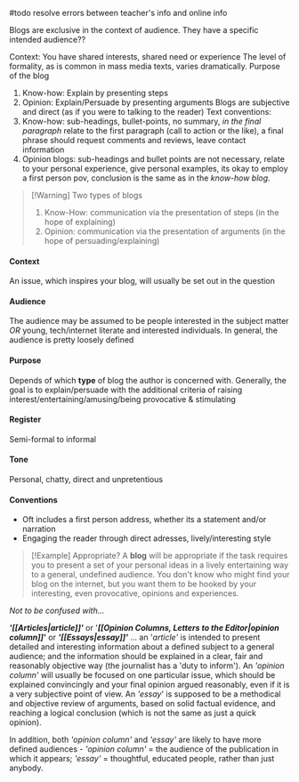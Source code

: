#todo resolve errors between teacher's info and online info

Blogs are exclusive in the context of audience. They have a specific intended audience??

Context: You have shared interests, shared need or experience
The level of formality, as is common in mass media texts, varies dramatically.
Purpose of the blog
1. Know-how: Explain by presenting steps
2. Opinion: Explain/Persuade by presenting arguments 
Blogs are subjective and direct (as if you were to talking to the reader)
Text conventions:
1. Know-how: sub-headings, bullet-points, no summary, *in the final paragraph* relate to the first paragraph (call to action or the like), a final phrase should request comments and reviews, leave contact information
2. Opinion blogs: sub-headings and bullet points are not necessary, relate to your personal experience, give personal examples, its okay to employ a first person pov, conclusion is the same as in the *know-how blog*.

> [!Warning] Two types of blogs
> 1. Know-How: communication via the presentation of steps (in the hope of explaining)
> 2. Opinion: communication via the presentation of arguments (in the hope of persuading/explaining)
#### Context
An issue, which inspires your blog, will usually be set out in the question

#### Audience
The audience may be assumed to be people interested in the subject matter *OR* young, tech/internet literate and interested individuals. In general, the audience is pretty loosely defined

#### Purpose
Depends of which **type** of blog the author is concerned with. Generally, the goal is to explain/persuade with the additional criteria of raising interest/entertaining/amusing/being provocative & stimulating

#### Register
Semi-formal to informal

#### Tone
Personal, chatty, direct and unpretentious

#### Conventions
- Oft includes a first person address, whether its a statement and/or narration
- Engaging the reader through direct adresses, lively/interesting style

> [!Example] Appropriate? 
> A **blog** will be appropriate if the task requires you to present a set of your personal ideas in a lively entertaining way to a general, undefined audience. You don't know who might find your blog on the internet, but you want them to be hooked by your interesting, even provocative, opinions and experiences.
>
_Not to be confused with..._
>
_**'[[Articles|article]]'**_ or '**_[[Opinion Columns, Letters to the Editor|opinion column]]_'** or _**'[[Essays|essay]]'**_ ... an '_article'_ is intended to present detailed and interesting information about a defined subject to a general audience; and the information should be explained in a clear, fair and reasonably objective way (the journalist has a 'duty to inform'). An _'opinion column'_ will usually be focused on one particular issue, which should be explained convincingly and your final opinion argued reasonably, even if it is a very subjective point of view. An _'essay_' is supposed to be a methodical and objective review of arguments, based on solid factual evidence, and reaching a logical conclusion (which is not the same as just a quick opinion).
>
In addition, both _'opinion column'_ and _'essay'_ are likely to have more defined audiences - _'opinion column'_ = the audience of the publication in which it appears; _'essay'_ = thoughtful, educated people, rather than just anybody.